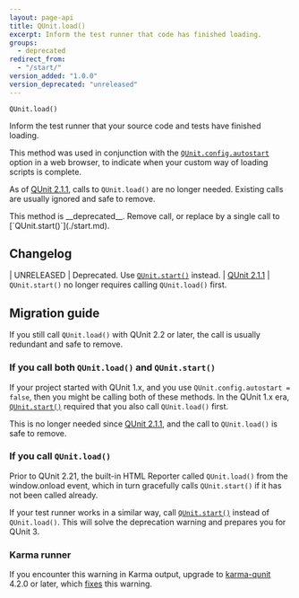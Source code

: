 ```yaml
---
layout: page-api
title: QUnit.load()
excerpt: Inform the test runner that code has finished loading.
groups:
  - deprecated
redirect_from:
  - "/start/"
version_added: "1.0.0"
version_deprecated: "unreleased"
---
```


`QUnit.load()`

Inform the test runner that your source code and tests have finished loading.

This method was used in conjunction with the [`QUnit.config.autostart`](../config/autostart.md) option in a web browser, to indicate when your custom way of loading scripts is complete.

As of [QUnit 2.1.1](https://github.com/qunitjs/qunit/releases/tag/2.1.1), calls to `QUnit.load()` are no longer needed. Existing calls are usually ignored and safe to remove.

<p class="note note--warning" markdown="1">This method is __deprecated__. Remove call, or replace by a single call to [`QUnit.start()`](./start.md).</p>

## Changelog

| UNRELEASED | Deprecated. Use [`QUnit.start()`](./start.md) instead.
| [QUnit 2.1.1](https://github.com/qunitjs/qunit/releases/tag/2.1.1) | `QUnit.start()` no longer requires calling `QUnit.load()` first.

## Migration guide

If you still call `QUnit.load()` with QUnit 2.2 or later, the call is usually redundant and safe to remove.

### If you call both `QUnit.load()` and `QUnit.start()`

If your project started with QUnit 1.x, and you use `QUnit.config.autostart = false`, then you might be calling both of these methods. In the QUnit 1.x era, [`QUnit.start()`](./start.md) required that you also call `QUnit.load()` first.

This is no longer needed since [QUnit 2.1.1](https://github.com/qunitjs/qunit/releases/tag/2.1.1), and the call to `QUnit.load()` is safe to remove.

### If you call `QUnit.load()`

Prior to QUnit 2.21, the built-in HTML Reporter called `QUnit.load()` from the window.onload event, which in turn gracefully calls `QUnit.start()` if it has not been called already.

If your test runner works in a similar way, call [`QUnit.start()`](./start.md) instead of `QUnit.load()`. This will solve the deprecation warning and prepares you for QUnit 3.

### Karma runner

If you encounter this warning in Karma output, upgrade to [karma-qunit](https://github.com/karma-runner/karma-qunit) 4.2.0 or later, which [fixes](https://github.com/karma-runner/karma-qunit/pull/184) this warning.
